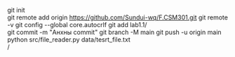 git init    
git remote add origin https://github.com/Sundui-wq/F.CSM301.git
 git remote -v
 git config --global core.autocrlf
git add lab1.1/   
git commit -m "Анхны commit"
git branch -M main
git push -u origin main
python src/file_reader.py data/tesrt_file.txt  
/